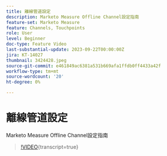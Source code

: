 ```yaml
---
title: 離線管道設定
description: Marketo Measure Offline Channel設定指南
feature-set: Marketo Measure
feature: Channels, Touchpoints
role: User
level: Beginner
doc-type: Feature Video
last-substantial-update: 2023-09-22T00:00:00Z
jira: KT-14027
thumbnail: 3424428.jpeg
source-git-commit: e461849ac6381a531b669afa1ffdb0ff4433a42f
workflow-type: tm+mt
source-wordcount: '20'
ht-degree: 0%

---
```



# 離線管道設定

Marketo Measure Offline Channel設定指南

>[!VIDEO](https://video.tv.adobe.com/v/3424428/?learn=on){transcript=true}
